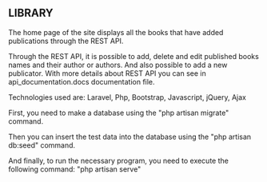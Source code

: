 LIBRARY
-------

The home page of the site displays all the books that have added publications through the REST API.

Through the REST API, it is possible to add, delete and edit published books names and their author or authors. 
And also possible to add a new publicator.
With more details about REST API you can see in api_documentation.docs documentation file.

Technologies used are: Laravel, Php, Bootstrap, Javascript, jQuery, Ajax

First, you need to make a database using the "php artisan migrate" command.

Then you can insert the test data into the database using the "php artisan db:seed" command.

And finally, to run the necessary program, you need to execute the following command: "php artisan serve"
